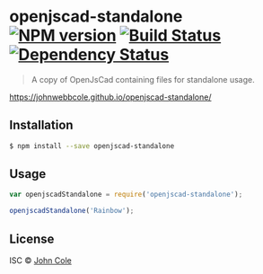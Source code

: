 # openjscad-standalone [![NPM version][npm-image]][npm-url] [![Build Status][travis-image]][travis-url] [![Dependency Status][daviddm-image]][daviddm-url]
> A copy of OpenJsCad containing files for standalone usage.

https://johnwebbcole.github.io/openjscad-standalone/

## Installation

```sh
$ npm install --save openjscad-standalone
```

## Usage

```js
var openjscadStandalone = require('openjscad-standalone');

openjscadStandalone('Rainbow');
```
## License

ISC © [John Cole]()


[npm-image]: https://badge.fury.io/js/openjscad-standalone.svg
[npm-url]: https://npmjs.org/package/openjscad-standalone
[travis-image]: https://travis-ci.org/johnwebbcole/openjscad-standalone.svg?branch=master
[travis-url]: https://travis-ci.org/johnwebbcole/openjscad-standalone
[daviddm-image]: https://david-dm.org/johnwebbcole/openjscad-standalone.svg?theme=shields.io
[daviddm-url]: https://david-dm.org/johnwebbcole/openjscad-standalone
